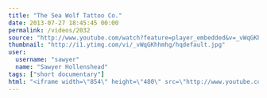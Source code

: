 ```yaml
---
title: "The Sea Wolf Tattoo Co."
date: 2013-07-27 18:45:45 00:00
permalink: /videos/2032
source: "http://www.youtube.com/watch?feature=player_embedded&v=_vWqGKhhmhg"
thumbnail: "http://i1.ytimg.com/vi/_vWqGKhhmhg/hqdefault.jpg"
user:
  username: "sawyer"
  name: "Sawyer Hollenshead"
tags: ["short documentary"]
html: "<iframe width=\"854\" height=\"480\" src=\"http://www.youtube.com/embed/_vWqGKhhmhg?wmode=transparent&feature=oembed\" frameborder=\"0\" allowfullscreen></iframe>"
---
```


